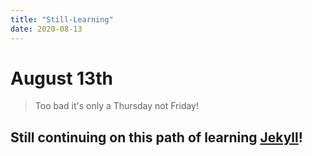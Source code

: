 ```yaml
---
title: "Still-Learning"
date: 2020-08-13
---
```


# August 13th

> Too bad it's only a Thursday not Friday!

## Still continuing on this path of learning [Jekyll]!

[Jekyll]:(https://https://jekyllrb.com/)
